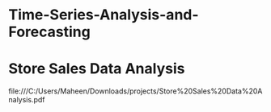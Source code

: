 # Time-Series-Analysis-and-Forecasting
# Store Sales Data Analysis
file:///C:/Users/Maheen/Downloads/projects/Store%20Sales%20Data%20Analysis.pdf

